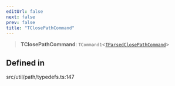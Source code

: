 ```yaml
---
editUrl: false
next: false
prev: false
title: "TClosePathCommand"
---
```


> **TClosePathCommand**: `TCommand1`\<[`TParsedClosePathCommand`](/api/namespaces/util/type-aliases/tparsedclosepathcommand/)\>

## Defined in

src/util/path/typedefs.ts:147
